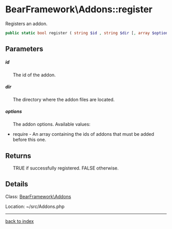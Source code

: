 # BearFramework\Addons::register

Registers an addon.

```php
public static bool register ( string $id , string $dir [, array $options = [] ] )
```

## Parameters

##### id

&nbsp;&nbsp;&nbsp;&nbsp;&nbsp;&nbsp;The id of the addon.

##### dir

&nbsp;&nbsp;&nbsp;&nbsp;&nbsp;&nbsp;The directory where the addon files are located.

##### options

&nbsp;&nbsp;&nbsp;&nbsp;&nbsp;&nbsp;The addon options. Available values:
- require - An array containing the ids of addons that must be added before this one.

## Returns

&nbsp;&nbsp;&nbsp;&nbsp;&nbsp;&nbsp;TRUE if successfully registered. FALSE otherwise.

## Details

Class: [BearFramework\Addons](bearframework.addons.class.md)

Location: ~/src/Addons.php

---

[back to index](index.md)

